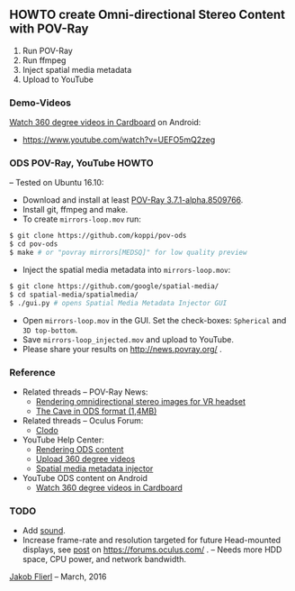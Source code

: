 ## HOWTO create Omni-directional Stereo Content with POV-Ray

1. Run POV-Ray
2. Run ffmpeg
3. Inject spatial media metadata
4. Upload to YouTube

### Demo-Videos

[Watch 360 degree videos in Cardboard](https://support.google.com/youtube/answer/6239930?hl=en) on Android:

* https://www.youtube.com/watch?v=UEFO5mQ2zeg

### ODS POV-Ray, YouTube HOWTO

– Tested on Ubuntu 16.10:

* Download and install at least [POV-Ray 3.7.1-alpha.8509766](https://github.com/POV-Ray/povray/releases/tag/v3.7.1-alpha.8509766%2Bav119).
* Install git, ffmpeg and make.
* To create ```mirrors-loop.mov``` run:
```bash
$ git clone https://github.com/koppi/pov-ods
$ cd pov-ods
$ make # or "povray mirrors[MEDSQ]" for low quality preview
```
* Inject the spatial media metadata into ```mirrors-loop.mov```:
```bash
$ git clone https://github.com/google/spatial-media/
$ cd spatial-media/spatialmedia/
$ ./gui.py # opens Spatial Media Metadata Injector GUI
```
* Open ```mirrors-loop.mov``` in the GUI. Set the check-boxes: ```Spherical``` and ```3D top-bottom```.
* Save ```mirrors-loop_injected.mov``` and upload to YouTube.
* Please share your results on http://news.povray.org/ .

### Reference

* Related threads – POV-Ray News:
  * [Rendering omnidirectional stereo images for VR headset](http://news.povray.org/povray.text.scene-files/thread/%3C56e3e4b8%241%40news.povray.org%3E/)
  * [The Cave in ODS format (1,4MB)](http://news.povray.org/povray.binaries.images/thread/%3C56e6a09f%40news.povray.org%3E/)
* Related threads – Oculus Forum:
  * [Clodo](https://forums.oculus.com/viewtopic.php?p=340018#p340018)
* YouTube Help Center:
  * [Rendering ODS content](https://developers.google.com/cardboard/jump/rendering-ods-content.pdf)
  * [Upload 360 degree videos](https://support.google.com/youtube/answer/6178631?hl=en)
  * [Spatial media metadata injector](https://github.com/google/spatial-media/blob/master/spatialmedia/README.md)
* YouTube ODS content on Android
  * [Watch 360 degree videos in Cardboard](https://support.google.com/youtube/answer/6239930?hl=en)

### TODO

* Add [sound](https://en.wikipedia.org/wiki/Ambisonics).
* Increase frame-rate and resolution targeted for future Head-mounted displays, see [post](https://forums.oculus.com/viewtopic.php?f=20&t=30852) on https://forums.oculus.com/ . – Needs more HDD space, CPU power, and network bandwidth.

[Jakob Flierl](mailto:jakob.flierl@gmail.com) – March, 2016
